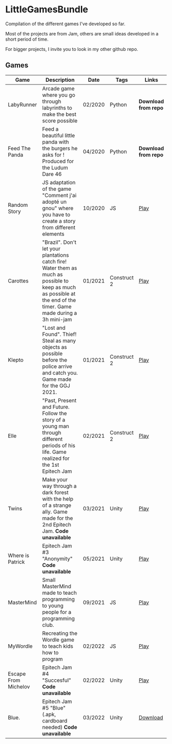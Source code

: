 # LittleGamesBundle

Compilation of the different games I've developed so far.

Most of the projects are from Jam, others are small ideas developed in a short period of time.

For bigger projects, I invite you to look in my other github repo.

## Games

|Game|Description|Date|Tags|Links|
|----|-----------|----|----|-----|
|LabyRunner|Arcade game where you go through labyrinths to make the best score possible|02/2020|Python|**Download from repo**|
|Feed The Panda|Feed a beautiful little panda with the burgers he asks for ! Produced for the Ludum Dare 46 |04/2020|Python|**Download from repo**|
|Random Story|JS adaptation of the game "Comment j'ai adopté un gnou" where you have to create a story from different elements|10/2020|JS|[Play](https://arthurtakase.github.io/LittleGamesBundle/Random-Story/index.html)|
|Carottes|"Brazil". Don't let your plantations catch fire! Water them as much as possible to keep as much as possible at the end of the timer. Game made during a 3h mini-jam|01/2021|Construct 2|[Play](https://arthurtakase.github.io/LittleGamesBundle/Carottes/index.html)|
|Klepto|"Lost and Found". Thief! Steal as many objects as possible before the police arrive and catch you. Game made for the GGJ 2021.|01/2021|Construct 2|[Play](https://arthurtakase.github.io/LittleGamesBundle/Klepto/index.html)|
|Elle|"Past, Present and Future. Follow the story of a young man through different periods of his life. Game realized for the 1st Epitech Jam|02/2021|Construct 2|[Play](https://arthurtakase.github.io/LittleGamesBundle/Elle/index.html)|
|Twins|Make your way through a dark forest with the help of a strange ally. Game made for the 2nd Epitech Jam. **Code unavailable**|03/2021|Unity|[Play](https://arthurtakase.github.io/LittleGamesBundle/Twins/index.html)|
|Where is Patrick|Epitech Jam #3 "Anonymity" **Code unavailable**|05/2021|Unity|[Play](https://takase.itch.io/where-is-patrick)|
|MasterMind|Small MasterMind made to teach programming to young people for a programming club.|09/2021|JS|[Play](https://arthurtakase.github.io/LittleGamesBundle/Mastermind/index.html)|
|MyWordle|Recreating the Wordle game to teach kids how to program|02/2022|JS|[Play](https://arthurtakase.github.io/LittleGamesBundle/MyWordle/index.html)|
|Escape From Michelov|Epitech Jam #4 "Succesful" **Code unavailable**|02/2022|Unity|[Play](https://takase.itch.io/escape-from-michelov)|
|Blue.|Epitech Jam #5 "Blue" (.apk, cardboard needed) **Code unavailable**|03/2022|Unity|[Download](https://mega.nz/file/wo8mURDK#ZGF02X2i0cFEWYwWF9nCGJvDBwOzJBlzLk3PYVLNZhU)|
